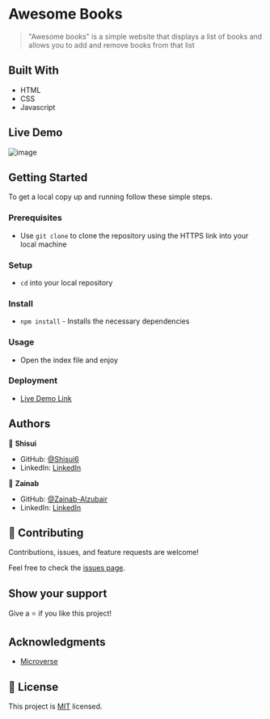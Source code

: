 # Awesome Books

> "Awesome books" is a simple website that displays a list of books and allows you to add and remove books from that list

## Built With

- HTML
- CSS
- Javascript

## Live Demo

![image](https://user-images.githubusercontent.com/37116322/198251375-b9a8e2d8-56fc-4d4f-81b2-5c4d73a89e47.png)

## Getting Started

To get a local copy up and running follow these simple steps.

### Prerequisites

- Use `git clone` to clone the repository using the HTTPS link into your local machine

### Setup

- `cd` into your local repository

### Install

- `npm install` - Installs the necessary dependencies

### Usage

- Open the index file and enjoy

### Deployment

- [Live Demo Link](https://shisui6.github.io/awesome-books/)

## Authors

👤 **Shisui**

- GitHub: [@Shisui6](https://github.com/Shisui6)
- LinkedIn: [LinkedIn](https://www.linkedin.com/in/okemdi-udeh-1b472615a/)

👤 **Zainab**

- GitHub: [@Zainab-Alzubair](https://github.com/Zainab-Alzubair)
- LinkedIn: [LinkedIn](https://www.linkedin.com/in/zainab-al-zubair-bb6777168/)

## 🤝 Contributing

Contributions, issues, and feature requests are welcome!

Feel free to check the [issues page](../../issues/).

## Show your support

Give a ⭐️ if you like this project!

## Acknowledgments

- [Microverse](https://www.microverse.org/)

## 📝 License

This project is [MIT](./LICENSE) licensed.
